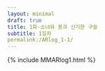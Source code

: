 ```yaml
---
layout: minimal
draft: true
title: 1화-소녀와 용과 신기한 구슬
subtitle: 1일차
permalink:/ARlog_1-1/
---
```

{% include MMARlog1.html %}

